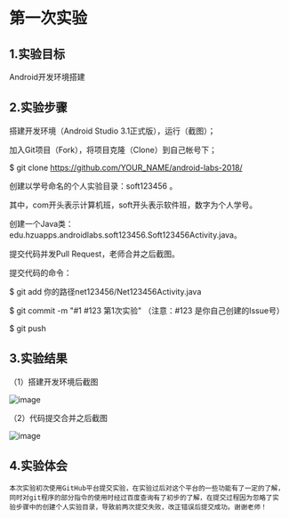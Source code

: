 # 第一次实验

## 1.实验目标
Android开发环境搭建

## 2.实验步骤
搭建开发环境（Android Studio 3.1正式版），运行（截图）；

加入Git项目（Fork），将项目克隆（Clone）到自己帐号下；

$ git clone https://github.com/YOUR_NAME/android-labs-2018/

创建以学号命名的个人实验目录：soft123456 。

其中，com开头表示计算机班，soft开头表示软件班，数字为个人学号。

创建一个Java类：edu.hzuapps.androidlabs.soft123456.Soft123456Activity.java。

提交代码并发Pull Request，老师合并之后截图。

提交代码的命令：

$ git add 你的路径net123456/Net123456Activity.java

$ git commit -m "#1 #123 第1次实验" （注意：#123 是你自己创建的Issue号）

$ git push

## 3.实验结果
（1）搭建开发环境后截图

![image](https://github.com/1614080902117/android-labs-2018/blob/master/soft1614080902117/shiyan1.PNG)

（2）代码提交合并之后截图

![image](https://github.com/1614080902117/android-labs-2018/blob/master/soft1614080902117/shiyan2.PNG)

## 4.实验体会
    本次实验初次使用GitHub平台提交实验，在实验过后对这个平台的一些功能有了一定的了解，
    同时对git程序的部分指令的使用时经过百度查询有了初步的了解，在提交过程因为忽略了实
    验步骤中的创建个人实验目录，导致前两次提交失败，改正错误后提交成功。谢谢老师！
